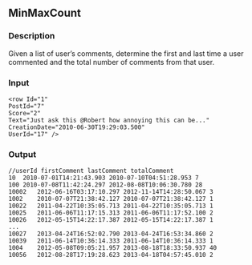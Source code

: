 ## MinMaxCount
### Description
Given a list of user’s comments, determine the first and last time a user commented and the total number of comments from that user.


### Input
```
<row Id="1" 
PostId="7" 
Score="2" 
Text="Just ask this @Robert how annoying this can be..." 
CreationDate="2010-06-30T19:29:03.500" 
UserId="17" />
```
### Output
```
//userId firstComment lastComment totalComment
10	2010-07-01T14:21:43.903	2010-07-10T04:51:28.953	7
100	2010-07-08T11:42:24.297	2012-08-08T10:06:30.780	28
10002	2012-06-16T03:17:10.297	2012-11-14T14:28:50.067	3
1002	2010-07-07T21:38:42.127	2010-07-07T21:38:42.127	1
10022	2011-04-22T10:35:05.713	2011-04-22T10:35:05.713	1
10025	2011-06-06T11:17:15.313	2011-06-06T11:17:52.100	2
10026	2012-05-15T14:22:17.387	2012-05-15T14:22:17.387	1
...
10027	2013-04-24T16:52:02.790	2013-04-24T16:53:34.860	2
10039	2011-06-14T10:36:14.333	2011-06-14T10:36:14.333	1
1004	2012-05-08T09:05:21.957	2013-08-18T18:33:50.937	40
10056	2012-08-28T17:19:28.623	2013-04-18T04:57:45.010	2
```

